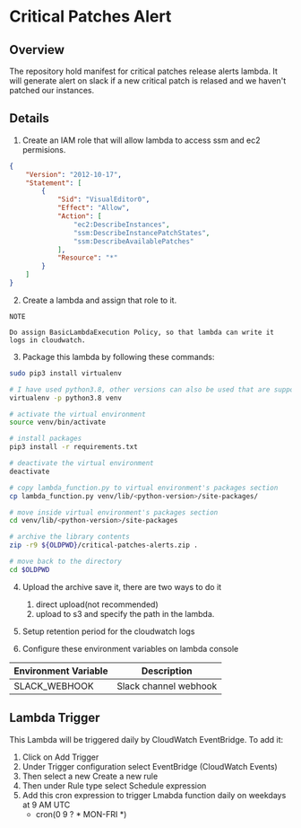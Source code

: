 # Critical Patches Alert

## Overview
The repository hold manifest for critical patches release alerts lambda. It will generate alert on slack if a new critical patch is relased and we haven't patched our instances.


## Details
1. Create an IAM role that will allow lambda to access ssm and ec2 permisions.
```json
{
    "Version": "2012-10-17",
    "Statement": [
        {
            "Sid": "VisualEditor0",
            "Effect": "Allow",
            "Action": [
                "ec2:DescribeInstances",
                "ssm:DescribeInstancePatchStates",
                "ssm:DescribeAvailablePatches"
            ],
            "Resource": "*"
        }
    ]
}
```
2. Create a lambda and assign that role to it.

```
NOTE

Do assign BasicLambdaExecution Policy, so that lambda can write it logs in cloudwatch.
```

3. Package this lambda by following these commands:

```bash
sudo pip3 install virtualenv 

# I have used python3.8, other versions can also be used that are supported by lambda
virtualenv -p python3.8 venv

# activate the virtual environment
source venv/bin/activate

# install packages
pip3 install -r requirements.txt

# deactivate the virtual environment
deactivate

# copy lambda_function.py to virtual environment's packages section
cp lambda_function.py venv/lib/<python-version>/site-packages/

# move inside virtual environment's packages section
cd venv/lib/<python-version>/site-packages

# archive the library contents
zip -r9 ${OLDPWD}/critical-patches-alerts.zip .

# move back to the directory
cd $OLDPWD
```

4. Upload the archive save it, there are two ways to do it

    1. direct upload(not recommended)
    2. upload to s3 and specify the path in the lambda.

5. Setup retention period for the cloudwatch logs

6. Configure these environment variables on lambda console

| Environment Variable | Description |
|---|---|
| SLACK_WEBHOOK | Slack channel webhook |


## Lambda Trigger
This Lambda will be triggered daily by CloudWatch EventBridge. To add it:
1. Click on Add Trigger
2. Under Trigger configuration select EventBridge (CloudWatch Events)
3. Then select a new Create a new rule
4. Then under Rule type select Schedule expression
5. Add this cron expression to trigger Lmabda function daily on weekdays at 9 AM UTC 
    * cron(0 9 ? * MON-FRI *)



